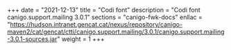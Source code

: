 +++
date        = "2021-12-13"
title       = "Codi font"
description = "Codi font canigo.support.mailing 3.0.1"
sections    = "canigo-fwk-docs"
enllac		= "https://hudson.intranet.gencat.cat/nexus/repository/canigo-maven2/cat/gencat/ctti/canigo.support.mailing/3.0.1/canigo.support.mailing-3.0.1-sources.jar"
weight		= 1
+++
